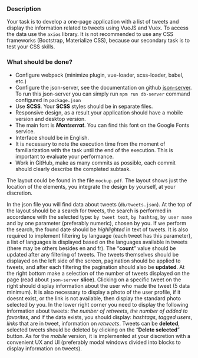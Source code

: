### Description
Your task is to develop a one-page application with a list of tweets and display
the information related to tweets using VueJS and Vuex. To access the data use 
the `axios` library. It is not recommended to use any CSS frameworks (Bootstrap,
Materialize CSS), because our secondary task is to test your CSS skills.

### **What should be done?**
- Configure webpack (minimize plugin, vue-loader, scss-loader, babel, etc.)
- Configure the json-server, see the documentation on github 
[json-server](https://github.com/typicode/json-server). To run this json-server 
you can simply run `npm run db-server` command configured in `package.json`
- Use **SCSS**. Your **SCSS** styles should be in separate files.
- Responsive design, as a result your application should have a mobile version 
and desktop version.
- The main font is **_Montserrat_**. You can find this font on the Google Fonts service.
- Interface should be in English.
- It is necessary to note the execution time from the moment of familiarization
with the task until the end of the execution. This is important to evaluate your performance.
- Work in GitHub, make as many commits as possible, each commit should
clearly describe the completed subtask.

The layout could be found in the file `mockup.pdf`. The layout shows just the 
location of the elements, you integrate the design by yourself, at your discretion.

In the json file you will find data about tweets (`db/tweets.json`). 
At the top of the layout should be a search for tweets, the search is performed 
in accordance with the selected type: `by tweet text`, `by hashtag`, `by user name`
and by one parameter (preferably numeric), chosen by you. If we perform the search,
the found date should be _highlighted_ in text of tweets. It is also required to implement
filtering by language (each tweet has this parameter), a list of languages is 
displayed based on the languages available in tweets (there may be others 
besides en and fr). The “**count**” value should be updated after any filtering
of tweets. The tweets themselves should be displayed on the left side of the screen,
pagination should be applied to tweets, and after each filtering the pagination 
should also be **updated**. At the right bottom make a selection of the number 
of tweets displayed on the page (read about `json-server` **slice**). Clicking
on a specific tweet on the right should display information about the user who
made the tweet (5 data minimum). It is also necessary to display a photo of the 
user profile, if it doesnt exist, or the link is not available, then display 
the standard photo selected by you. In the lower right corner you need to display
the following information about tweets: _the number of retweets_, 
_the number of added to favorites_, and if the data exists, you should display:
 _hashtags_, _tagged users_, _links_ that are in tweet, information on _retweets_. 
Tweets can be **deleted**, selected tweets should be deleted by clicking on 
the “**Delete selected**” button. As for the _mobile_ version, it is implemented
at your discretion with a convenient UX and UI (preferably modal windows divided
 into blocks to display information on tweets).